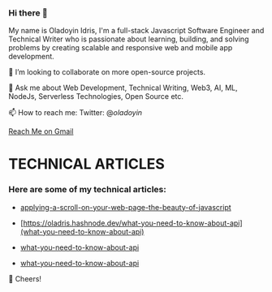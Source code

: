 ### Hi there 👋
My name is Oladoyin Idris, I'm a full-stack Javascript Software Engineer and Technical Writer who is passionate about learning, building, and solving problems by creating scalable and responsive web and mobile app development.


👯 I’m looking to collaborate on more open-source projects.

💬 Ask me about Web Development, Technical Writing, Web3, AI, ML, NodeJs, Serverless Technologies, Open Source etc.

📫 How to reach me:
Twitter: @_oladoyin_

[Reach Me on Gmail](idrisatolagbe92@gmail.com)

# TECHNICAL ARTICLES

### Here are some of my technical articles:

* [applying-a-scroll-on-your-web-page-the-beauty-of-javascript](https://oladris.hashnode.dev/applying-a-scroll-on-your-web-page-the-beauty-of-javascript)

* [https://oladris.hashnode.dev/what-you-need-to-know-about-api](what-you-need-to-know-about-api)

* [what-you-need-to-know-about-api](https://dev.to/oladris/python-programming-for-aspiring-devops-engineer-beginners-guide-gc7)

* [what-you-need-to-know-about-api](https://dev.to/oladris/how-to-deploy-your-code-with-aws-s3-devops-basics-3pkh)


🥂 Cheers!


 
